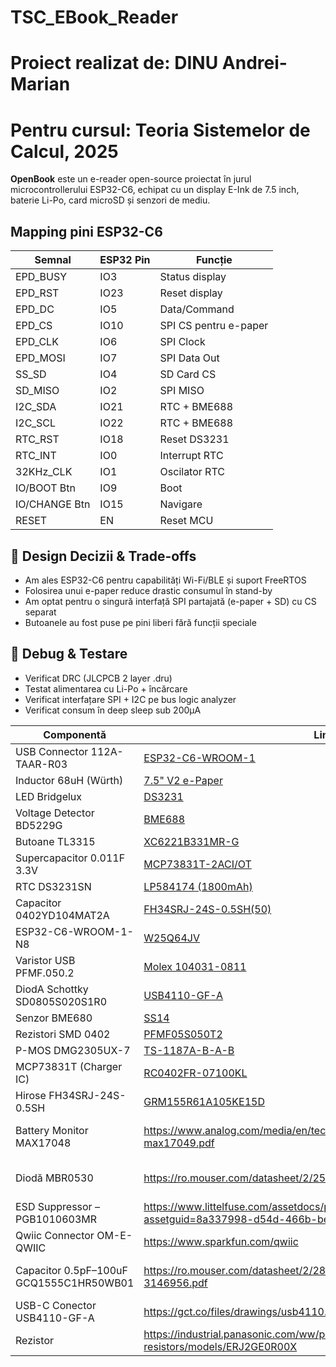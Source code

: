 # TSC_EBook_Reader
# Proiect realizat de: DINU Andrei-Marian
# Pentru cursul: Teoria Sistemelor de Calcul, 2025

**OpenBook** este un e-reader open-source proiectat în jurul microcontrollerului ESP32-C6, echipat cu un display E-Ink de 7.5 inch, baterie Li-Po, card microSD și senzori de mediu.



## Mapping pini ESP32-C6

| Semnal        | ESP32 Pin | Funcție                      |
|---------------|-----------|------------------------------|
| EPD_BUSY      | IO3       | Status display               |
| EPD_RST       | IO23      | Reset display                |
| EPD_DC        | IO5       | Data/Command                 |
| EPD_CS        | IO10      | SPI CS pentru e-paper        |
| EPD_CLK       | IO6       | SPI Clock                    |
| EPD_MOSI      | IO7       | SPI Data Out                 |
| SS_SD         | IO4       | SD Card CS                   |
| SD_MISO       | IO2       | SPI MISO                     |
| I2C_SDA       | IO21      | RTC + BME688                 |
| I2C_SCL       | IO22      | RTC + BME688                 |
| RTC_RST       | IO18      | Reset DS3231                 |
| RTC_INT       | IO0       | Interrupt RTC                |
| 32KHz_CLK     | IO1       | Oscilator RTC                |
| IO/BOOT Btn   | IO9       | Boot                         |
| IO/CHANGE Btn | IO15      | Navigare                     |
| RESET         | EN        | Reset MCU                    |

## 🧱 Design Decizii & Trade-offs

- Am ales ESP32-C6 pentru capabilități Wi-Fi/BLE și suport FreeRTOS
- Folosirea unui e-paper reduce drastic consumul în stand-by
- Am optat pentru o singură interfață SPI partajată (e-paper + SD) cu CS separat
- Butoanele au fost puse pe pini liberi fără funcții speciale


## 🔎 Debug & Testare

- Verificat DRC (JLCPCB 2 layer .dru)
- Testat alimentarea cu Li-Po + încărcare
- Verificat interfațare SPI + I2C pe bus logic analyzer
- Verificat consum în deep sleep sub 200µA


|                 Componentă                |                                                     Link Datasheet                                                            |                                                          LINK                                                                           |
|-------------------------------------------|-------------------------------------------------------------------------------------------------------------------------------|-----------------------------------------------------------------------------------------------------------------------------------------|
| USB Connector 112A-TAAR-R03               | [ESP32-C6-WROOM-1](https://www.attend.com.tw/data/download/file/112A-TAAR-R03_Spec.pdf)                                       | [Status display](https://www.digikey.com/en/products/detail/attend-technology/112A-TAAR-R03/17633923)                                   |
| Inductor 68uH (Würth)                     | [7.5" V2 e-Paper](https://www.we-online.com/components/products/datasheet/784373170680.pdf)                                   | [Reset display ](https://eu.mouser.com/ProductDetail/Wurth-Elektronik/784373170680?qs=sGAEpiMZZMv126LJFLh8yzGkpireax1GgDeN9GF1EUQ%3D)   |
| LED Bridgelux                             | [DS3231](https://www.bridgelux.com/sites/default/files/resource_media/DS51_Rev%20F%20Bridgelux%20SMD%203030%20Data%20sheet.pdf)  | [Data/Command](https://www.digikey.com/en/products/detail/bridgelux/BXEM-27E0000-0-000/6618599)                                      |
| Voltage Detector BD5229G                  | [BME688 ](https://fscdn.rohm.com/en/products/databook/datasheet/ic/power/voltage_detector/bd52xxg-e.pdf)                      | [SPI CS pentru e-paper        ](https://www.digikey.com/en/products/detail/rohm-semiconductor/BD5229G-TR/658502)                        |
| Butoane TL3315                            | [XC6221B331MR-G](https://fscdn.rohm.com/en/products/databook/datasheet/ic/power/voltage_detector/bd52xxg-e.pdf)               | [SPI Clock                    ](https://www.digikey.com/en/products/detail/rohm-semiconductor/BD5229G-TR/658502)                        |
| Supercapacitor 0.011F 3.3V                | [MCP73831T-2ACI/OT ](https://mm.digikey.com/Volume0/opasdata/d220001/medias/docus/6537/rev05-CPHCPM.pdf)                      | [SPI Data Out                ](https://www.digikey.com/en/products/detail/seiko-instruments/cph3225a/8692444)                           |
| RTC DS3231SN                              | [LP584174 (1800mAh) ](https://www.analog.com/media/en/technical-documentation/data-sheets/DS3231.pdf)                         | [SD Card CS ](https://www.digikey.com/en/products/detail/analog-devices-inc-maxim-integrated/DS3231SN/1197576)                          |
| Capacitor 0402YD104MAT2A                  | [FH34SRJ-24S-0.5SH(50)](https://eu.mouser.com/datasheet/2/40/cx5r_KGM-3223198.pdf)                                            | [SPI MISO                  ](https://eu.mouser.com/ProductDetail/KYOCERA-AVX/0402YD104MAT2A?qs=4PckX6MNpMErOINbbZj3Cw%3D%3D)            |
| ESP32-C6-WROOM-1-N8                       | [W25Q64JV             ](https://www.espressif.com/sites/default/files/documentation/esp32-c6-wroom-1_wroom-1u_datasheet_en.pdf)  | [RTC + BME688                ](https://www.digikey.com/en/products/detail/espressif-systems/ESP32-C6-WROOM-1-N8/17728866)            |
| Varistor USB PFMF.050.2                   | [Molex 104031-0811     ](https://ro.mouser.com/datasheet/2/358/typ_PFMF-1275918.pdf)                                          | [RTC + BME688               ](https://ro.mouser.com/ProductDetail/Schurter/PFMF.050.2?qs=1auRipcfynCums5v1iucSA%3D%3D)                  |
| DiodA Schottky SD0805S020S1R0             | [USB4110-GF-A           ](https://datasheets.kyocera-avx.com/schottky.pdf)                                                    | [Reset DS3231                ](https://www.digikey.com/en/products/detail/kyocera-avx/sd0805s020s1r0/3749517)                           |
| Senzor BME680                             | [SS14                  ](https://www.bosch-sensortec.com/media/boschsensortec/downloads/datasheets/bst-bme680-ds001.pdf)      | [ Interrupt RTC  ](https://www.digikey.com/en/products/detail/bosch-sensortec/bme680/7401317)                                           |
| Rezistori SMD 0402                        | [PFMF05S050T2          ](https://www.yageo.com/upload/media/product/products/datasheet/rchip/PYu-RC_Group_51_RoHS_L_12.pdf)   | [Oscilator RTC ](https://www.digikey.com/en/products/detail/yageo/RC0402JR-07100KL/726416)                                              |
| P-MOS DMG2305UX-7                         | [TS-1187A-B-A-B        ](https://www.diodes.com/assets/Datasheets/DMG2305UX.pdf)                                              | [Boot                        ](https://www.digikey.com/en/products/detail/diodes-incorporated/DMG2305UX-7/4340667)                      |
| MCP73831T (Charger IC)                    | [RC0402FR-07100KL       ](https://ww1.microchip.com/downloads/en/DeviceDoc/MCP73831-Family-Data-Sheet-DS20001984H.pdf)        | [Navigare   ](https://www.digikey.com/en/products/detail/microchip-technology/MCP73831T-2ACI-OT/964301)                                 |
| Hirose FH34SRJ-24S-0.5SH                  | [GRM155R61A105KE15D    ](https://ro.mouser.com/datasheet/2/185/FH34SRJ_24S_0_5SH_99__CL0580_1255_6_99_2DDrawing_0-1615044.pdf)| [Reset MCU                   ](https://ro.mouser.com/ProductDetail/Hirose-Connector/FH34SRJ-24S-0.5SH99?qs=vcbW%252B4%252BSTIpKBl5ap9J8Fw%3D%3D) |
| Battery Monitor MAX17048                  | https://www.analog.com/media/en/technical-documentation/data-sheets/max17048-max17049.pdf                                     | https://www.digikey.com/en/products/detail/analog-devices-inc-maxim-integrated/MAX17048G-T10/3758921                                    |
| Diodă MBR0530                             | https://ro.mouser.com/datasheet/2/258/MBR0520_MBR0580_SOD123_-2492194.pdf                                                     | https://ro.mouser.com/ProductDetail/Micro-Commercial-Components-MCC/MBR0530-TP?qs=KFo7JewZbUECRHkxGanrdg%3D%3D                          |
| ESD Suppressor – PGB1010603MR             | https://www.littelfuse.com/assetdocs/pulseguard-esd-suppressors-pgb1-datasheet?assetguid=8a337998-d54d-466b-be4e-dc5bcd1f9321 | https://www.digikey.com/en/products/detail/littelfuse-inc/PGB1010603MR/715755                                                           |
| Qwiic Connector OM-E-QWIIC                | https://www.sparkfun.com/qwiic                                                                                                | https://www.digikey.com/en/products/detail/onion-corporation/om-e-qwiic/9922970                                                         |
| Capacitor 0.5pF–100uF GCQ1555C1HR50WB01   | https://ro.mouser.com/datasheet/2/281/1/GCQ1555C1HR50WB01_01A-3146956.pdf                                                     | https://ro.mouser.com/ProductDetail/Murata-Electronics/GCQ1555C1HR50WB01D?qs=0lQeLiL1qybSG%2FOlONlvIA%3D%3D                             |
| USB-C Conector USB4110-GF-A               | https://gct.co/files/drawings/usb4110.pdf                                                                                     | https://eu.mouser.com/ProductDetail/GCT/USB4110-GF-A?qs=KUoIvG%2F9IlYiZvIXQjyJeA%3D%3D                                                  |
| Rezistor                                  | https://industrial.panasonic.com/ww/products/pt/general-purpose-chip-resistors/models/ERJ2GE0R00X                             | https://www.digikey.com/en/products/detail/panasonic-electronic-components/ERJ-2GE0R00X/146727                                          |
